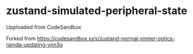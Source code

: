 # zustand-simulated-peripheral-state
Upploaded from CodeSandbox

Forked from https://codesandbox.io/s/zustand-normal-immer-optics-ramda-updating-ynn3o
